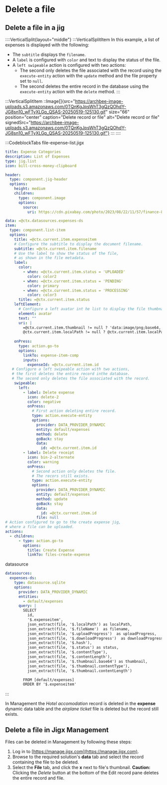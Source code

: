 # Delete a file

## Delete a file in a jig

::::VerticalSplit{layout="middle"}
:::VerticalSplitItem
In this example, a list of expenses is displayed with the following:

- The `subtitle` displays the `filename`.
- A `label` is configured with `color` and text to display the status of the file.
- A `left swipeable` action is configured with two actions:
  - The second only deletes the file associated with the record using the `execute-entity` action with the `update` method and the file property set to `null`.
  - The second deletes the entire record in the database using the `execute-entity` action with the `delete` method.
:::

:::VerticalSplitItem
::Image[]{src="https://archbee-image-uploads.s3.amazonaws.com/0TQnKgJpsWhT3gQzQOhdY-JG8sn10_wFTyXLGp_QSAS-20250519-125130.gif" size="66" position="center" caption="Delete record or file" alt="Delete record or file" signedSrc="https://archbee-image-uploads.s3.amazonaws.com/0TQnKgJpsWhT3gQzQOhdY-JG8sn10_wFTyXLGp_QSAS-20250519-125130.gif"}
:::
::::

:::CodeblockTabs
file-expense-list.jigx

```yaml
title: Expense Categories
description: List of Expenses
type: jig.list
icon: bill-cross-money-clipboard

header:
  type: component.jig-header
  options:
    height: medium
    children:
      type: component.image
      options:
        source:
          uri: https://cdn.pixabay.com/photo/2023/08/22/11/57/finance-8206242_1280.jpg

data: =@ctx.datasources.expenses-ds
item:
  type: component.list-item
  options:
    title: =@ctx.current.item.expenseitem
    # Configure the subtitle to display the document filename.
    subtitle: =@ctx.current.item.filename
    # Use the label to show the status of the file,
    # as shown in the file metadata. 
    label:
      color:
        - when: =@ctx.current.item.status = 'UPLOADED'
          color: color2
        - when: =@ctx.current.item.status = 'PENDING'
          color: primary
        - when: =@ctx.current.item.status = 'PROCESSING'
          color: color3
      title: =@ctx.current.item.status
    leftElement:
      # Configure a left avatar int he list to display the file thumbnail.
      element: avatar
      text: ""
      uri: |
        =@ctx.current.item.thumbnail != null ? 'data:image/png;base64,' & @ctx.current.item.thumbnail :
        @ctx.current.item.localPath != null ? @ctx.current.item.localPath
          
    onPress:
      type: action.go-to
      options:
        linkTo: expense-item-comp
        inputs:
          expenseId: =@ctx.current.item.id
   # Configure a left swipeable action with two actions, 
   # the first deletes the entire record inthe database.
   # The second only deletes the file associated with the record.      
    swipeable:
      left:
        - label: Delete expense
          icon: delete-2
          color: negative
          onPress: 
            # First action deleting entire record.
            type: action.execute-entity
            options:
              provider: DATA_PROVIDER_DYNAMIC
              entity: default/expenses
              method: delete
              goBack: stay
              data:
                id: =@ctx.current.item.id
        - label: Delete receipt
          icon: bin-2-alternate
          color: warning
          onPress: 
            # Second action only deletes the file. 
            # The recors still exists. 
            type: action.execute-entity
            options:
              provider: DATA_PROVIDER_DYNAMIC
              entity: default/expenses
              method: update
              goBack: stay
              data:
                id: =@ctx.current.item.id
              file: null
# Action configured to go to the create expense jig, 
# where a file can be uploaded.            
actions:
  - children:
      - type: action.go-to
        options:
          title: Create Expense
          linkTo: files-create-expense    
```

datasource

```yaml
datasources:
  expenses-ds:
    type: datasource.sqlite
    options:
      provider: DATA_PROVIDER_DYNAMIC
      entities:
        - default/expenses
      query: |
        SELECT
          id,
          '$.expenseitem',
          json_extract(file, '$.localPath') as localPath,
          json_extract(file, '$.fileName')  as filename,
          json_extract(file, '$.uploadProgress')  as uploadProgress,
          json_extract(file, '$.downloadProgress')  as downloadProgress,
          json_extract(file, '$.hash'),
          json_extract(file, '$.status') as status,
          json_extract(file, '$.contentType'),
          json_extract(file, '$.contentLength'),
          json_extract(file, '$.thumbnail.base64') as thumbnail,
          json_extract(file, '$.thumbnail.contentType'),
          json_extract(file, '$.thumbnail.contentLength')

        FROM [default/expenses]
        ORDER BY '$.expenseitem'
```
:::

In Management the *Hotel accomodation* record is deleted in the **expense** dynamic data table and the *airplane ticket* file is deleted but the record still exists.

## Delete a file in Jigx Management

Files can be deleted in Management by following these steps:

1. Log in to [https://manage.jigx.com](https://manage.jigx.com).
2. Browse to the required solution's **data** tab and select the record containing the file to be deleted.
3. Select the **File** tab, and click the **x** next to file's thumbnail.
   **Caution:** Clicking the *Delete* button at the bottom of the Edit record pane deletes the entire record and file.

